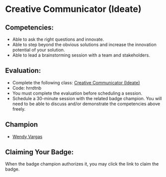 # Creative Communicator (Ideate)

## Competencies:
* Able to ask the right questions and innovate.
* Able to step beyond the obvious solutions and increase the innovation potential of your solution.
* Able to lead a brainstorming session with a team and stakeholders. 

## Evaluation:
* Complete the following class: [Creative Communicator (Ideate)](https://classroom.google.com/c/NjM3Njk0Nzg4NTFa) 
* Code: hrrdtnb
* You must complete the evaluation before scheduling a session. 
* Schedule a 30-minute session with the related badge champion. You will need to be able to discuss and/or demonstrate the competencies above freely. 

## Champion

* [Wendy Vargas](mailto:wendy.vargas@acklenavenue.com)

## Claiming Your Badge:
When the badge champion authorizes it, you may click the link to claim the badge.
